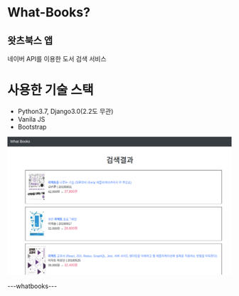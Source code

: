 # What-Books?

## 왓츠북스 앱
네이버 API를 이용한 도서 검색 서비스

# 사용한 기술 스택
+ Python3.7, Django3.0(2.2도 무관)
+ Vanila JS
+ Bootstrap

![프로젝트이미지](./whatbooks.png)

---whatbooks--- 


